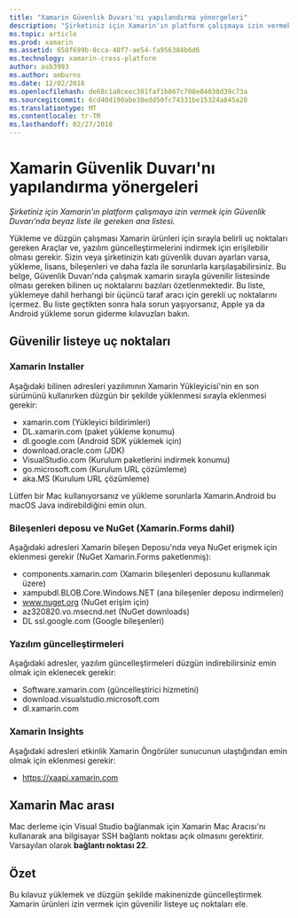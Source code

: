```yaml
---
title: "Xamarin Güvenlik Duvarı'nı yapılandırma yönergeleri"
description: "Şirketiniz için Xamarin'ın platform çalışmaya izin vermek için Güvenlik Duvarı'nda beyaz liste ile gereken ana listesi."
ms.topic: article
ms.prod: xamarin
ms.assetid: 658f699b-8cca-48f7-ae54-fa956384b6d6
ms.technology: xamarin-cross-platform
author: asb3993
ms.author: amburns
ms.date: 12/02/2016
ms.openlocfilehash: de68c1a8ceec381faf1b867c708e04030d39c73a
ms.sourcegitcommit: 6cd40d190abe38edd50fc74331be15324a845a28
ms.translationtype: MT
ms.contentlocale: tr-TR
ms.lasthandoff: 02/27/2018
---
```

# <a name="xamarin-firewall-configuration-instructions"></a>Xamarin Güvenlik Duvarı'nı yapılandırma yönergeleri

_Şirketiniz için Xamarin'ın platform çalışmaya izin vermek için Güvenlik Duvarı'nda beyaz liste ile gereken ana listesi._

Yükleme ve düzgün çalışması Xamarin ürünleri için sırayla belirli uç noktaları gereken Araçlar ve, yazılım güncelleştirmelerini indirmek için erişilebilir olması gerekir. Sizin veya şirketinizin katı güvenlik duvarı ayarları varsa, yükleme, lisans, bileşenleri ve daha fazla ile sorunlarla karşılaşabilirsiniz. Bu belge, Güvenlik Duvarı'nda çalışmak xamarin sırayla güvenilir listesinde olması gereken bilinen uç noktalarını bazıları özetlenmektedir. Bu liste, yüklemeye dahil herhangi bir üçüncü taraf aracı için gerekli uç noktalarını içermez. Bu liste geçtikten sonra hala sorun yaşıyorsanız, Apple ya da Android yükleme sorun giderme kılavuzları bakın.

## <a name="endpoints-to-whitelist"></a>Güvenilir listeye uç noktaları

### <a name="xamarin-installer"></a>Xamarin Installer

Aşağıdaki bilinen adresleri yazılımının Xamarin Yükleyicisi'nin en son sürümünü kullanırken düzgün bir şekilde yüklenmesi sırayla eklenmesi gerekir:

-  xamarin.com (Yükleyici bildirimleri)
-  DL.xamarin.com (paket yükleme konumu)
-  dl.google.com (Android SDK yüklemek için)
-  download.oracle.com (JDK)
-  VisualStudio.com (Kurulum paketlerini indirmek konumu)
-  go.microsoft.com (Kurulum URL çözümleme)
-  aka.MS (Kurulum URL çözümleme)

Lütfen bir Mac kullanıyorsanız ve yükleme sorunlarla Xamarin.Android bu macOS Java indirebildiğini emin olun.


### <a name="components-store-and-nuget-including-xamarinforms"></a>Bileşenleri deposu ve NuGet (Xamarin.Forms dahil)

Aşağıdaki adresleri Xamarin bileşen Deposu'nda veya NuGet erişmek için eklenmesi gerekir (NuGet Xamarin.Forms paketlenmiş):

-  components.xamarin.com (Xamarin bileşenleri deposunu kullanmak üzere)
-  xampubdl.BLOB.Core.Windows.NET (ana bileşenler deposu indirmeleri)
-  www.nuget.org (NuGet erişim için)
-  az320820.vo.msecnd.net (NuGet downloads)
-  DL ssl.google.com (Google bileşenleri)


### <a name="software-updates"></a>Yazılım güncelleştirmeleri

Aşağıdaki adresler, yazılım güncelleştirmeleri düzgün indirebilirsiniz emin olmak için eklenecek gerekir:

-  Software.xamarin.com (güncelleştirici hizmetini)
-  download.visualstudio.microsoft.com
-  dl.xamarin.com

### <a name="xamarin-insights"></a>Xamarin Insights

Aşağıdaki adresleri etkinlik Xamarin Öngörüler sunucunun ulaştığından emin olmak için eklenmesi gerekir:

* https://xaapi.xamarin.com


## <a name="xamarin-mac-agent"></a>Xamarin Mac arası

Mac derleme için Visual Studio bağlanmak için Xamarin Mac Aracısı'nı kullanarak ana bilgisayar SSH bağlantı noktası açık olmasını gerektirir. Varsayılan olarak **bağlantı noktası 22**.

## <a name="summary"></a>Özet

Bu kılavuz yüklemek ve düzgün şekilde makinenizde güncelleştirmek Xamarin ürünleri izin vermek için güvenilir listeye uç noktaları ele.